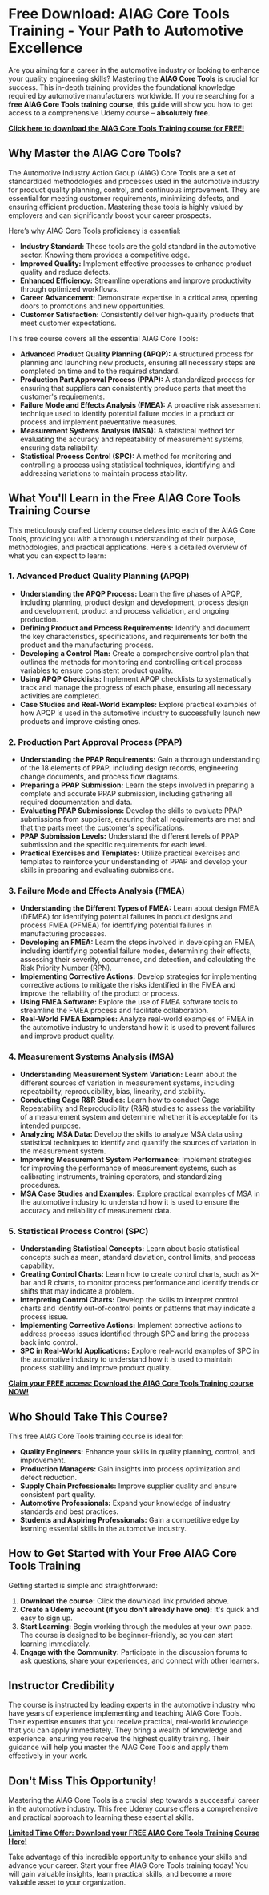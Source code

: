 # Free Download: AIAG Core Tools Training - Your Path to Automotive Excellence

Are you aiming for a career in the automotive industry or looking to enhance your quality engineering skills? Mastering the **AIAG Core Tools** is crucial for success. This in-depth training provides the foundational knowledge required by automotive manufacturers worldwide. If you're searching for a **free AIAG Core Tools training course**, this guide will show you how to get access to a comprehensive Udemy course – **absolutely free**.

[**Click here to download the AIAG Core Tools Training course for FREE!**](https://udemywork.com/aiag-core-tools-training)

## Why Master the AIAG Core Tools?

The Automotive Industry Action Group (AIAG) Core Tools are a set of standardized methodologies and processes used in the automotive industry for product quality planning, control, and continuous improvement. They are essential for meeting customer requirements, minimizing defects, and ensuring efficient production. Mastering these tools is highly valued by employers and can significantly boost your career prospects.

Here’s why AIAG Core Tools proficiency is essential:

*   **Industry Standard:** These tools are the gold standard in the automotive sector. Knowing them provides a competitive edge.
*   **Improved Quality:** Implement effective processes to enhance product quality and reduce defects.
*   **Enhanced Efficiency:** Streamline operations and improve productivity through optimized workflows.
*   **Career Advancement:** Demonstrate expertise in a critical area, opening doors to promotions and new opportunities.
*   **Customer Satisfaction:** Consistently deliver high-quality products that meet customer expectations.

This free course covers all the essential AIAG Core Tools:

*   **Advanced Product Quality Planning (APQP):** A structured process for planning and launching new products, ensuring all necessary steps are completed on time and to the required standard.
*   **Production Part Approval Process (PPAP):** A standardized process for ensuring that suppliers can consistently produce parts that meet the customer's requirements.
*   **Failure Mode and Effects Analysis (FMEA):** A proactive risk assessment technique used to identify potential failure modes in a product or process and implement preventative measures.
*   **Measurement Systems Analysis (MSA):** A statistical method for evaluating the accuracy and repeatability of measurement systems, ensuring data reliability.
*   **Statistical Process Control (SPC):** A method for monitoring and controlling a process using statistical techniques, identifying and addressing variations to maintain process stability.

## What You'll Learn in the Free AIAG Core Tools Training Course

This meticulously crafted Udemy course delves into each of the AIAG Core Tools, providing you with a thorough understanding of their purpose, methodologies, and practical applications. Here's a detailed overview of what you can expect to learn:

### 1. Advanced Product Quality Planning (APQP)

*   **Understanding the APQP Process:** Learn the five phases of APQP, including planning, product design and development, process design and development, product and process validation, and ongoing production.
*   **Defining Product and Process Requirements:** Identify and document the key characteristics, specifications, and requirements for both the product and the manufacturing process.
*   **Developing a Control Plan:** Create a comprehensive control plan that outlines the methods for monitoring and controlling critical process variables to ensure consistent product quality.
*   **Using APQP Checklists:** Implement APQP checklists to systematically track and manage the progress of each phase, ensuring all necessary activities are completed.
*   **Case Studies and Real-World Examples:** Explore practical examples of how APQP is used in the automotive industry to successfully launch new products and improve existing ones.

### 2. Production Part Approval Process (PPAP)

*   **Understanding the PPAP Requirements:** Gain a thorough understanding of the 18 elements of PPAP, including design records, engineering change documents, and process flow diagrams.
*   **Preparing a PPAP Submission:** Learn the steps involved in preparing a complete and accurate PPAP submission, including gathering all required documentation and data.
*   **Evaluating PPAP Submissions:** Develop the skills to evaluate PPAP submissions from suppliers, ensuring that all requirements are met and that the parts meet the customer's specifications.
*   **PPAP Submission Levels:** Understand the different levels of PPAP submission and the specific requirements for each level.
*   **Practical Exercises and Templates:** Utilize practical exercises and templates to reinforce your understanding of PPAP and develop your skills in preparing and evaluating submissions.

### 3. Failure Mode and Effects Analysis (FMEA)

*   **Understanding the Different Types of FMEA:** Learn about design FMEA (DFMEA) for identifying potential failures in product designs and process FMEA (PFMEA) for identifying potential failures in manufacturing processes.
*   **Developing an FMEA:** Learn the steps involved in developing an FMEA, including identifying potential failure modes, determining their effects, assessing their severity, occurrence, and detection, and calculating the Risk Priority Number (RPN).
*   **Implementing Corrective Actions:** Develop strategies for implementing corrective actions to mitigate the risks identified in the FMEA and improve the reliability of the product or process.
*   **Using FMEA Software:** Explore the use of FMEA software tools to streamline the FMEA process and facilitate collaboration.
*   **Real-World FMEA Examples:** Analyze real-world examples of FMEA in the automotive industry to understand how it is used to prevent failures and improve product quality.

### 4. Measurement Systems Analysis (MSA)

*   **Understanding Measurement System Variation:** Learn about the different sources of variation in measurement systems, including repeatability, reproducibility, bias, linearity, and stability.
*   **Conducting Gage R&R Studies:** Learn how to conduct Gage Repeatability and Reproducibility (R&R) studies to assess the variability of a measurement system and determine whether it is acceptable for its intended purpose.
*   **Analyzing MSA Data:** Develop the skills to analyze MSA data using statistical techniques to identify and quantify the sources of variation in the measurement system.
*   **Improving Measurement System Performance:** Implement strategies for improving the performance of measurement systems, such as calibrating instruments, training operators, and standardizing procedures.
*   **MSA Case Studies and Examples:** Explore practical examples of MSA in the automotive industry to understand how it is used to ensure the accuracy and reliability of measurement data.

### 5. Statistical Process Control (SPC)

*   **Understanding Statistical Concepts:** Learn about basic statistical concepts such as mean, standard deviation, control limits, and process capability.
*   **Creating Control Charts:** Learn how to create control charts, such as X-bar and R charts, to monitor process performance and identify trends or shifts that may indicate a problem.
*   **Interpreting Control Charts:** Develop the skills to interpret control charts and identify out-of-control points or patterns that may indicate a process issue.
*   **Implementing Corrective Actions:** Implement corrective actions to address process issues identified through SPC and bring the process back into control.
*   **SPC in Real-World Applications:** Explore real-world examples of SPC in the automotive industry to understand how it is used to maintain process stability and improve product quality.

[**Claim your FREE access: Download the AIAG Core Tools Training course NOW!**](https://udemywork.com/aiag-core-tools-training)

## Who Should Take This Course?

This free AIAG Core Tools training course is ideal for:

*   **Quality Engineers:** Enhance your skills in quality planning, control, and improvement.
*   **Production Managers:** Gain insights into process optimization and defect reduction.
*   **Supply Chain Professionals:** Improve supplier quality and ensure consistent part quality.
*   **Automotive Professionals:** Expand your knowledge of industry standards and best practices.
*   **Students and Aspiring Professionals:** Gain a competitive edge by learning essential skills in the automotive industry.

## How to Get Started with Your Free AIAG Core Tools Training

Getting started is simple and straightforward:

1.  **Download the course:** Click the download link provided above.
2.  **Create a Udemy account (if you don't already have one):** It's quick and easy to sign up.
3.  **Start Learning:** Begin working through the modules at your own pace. The course is designed to be beginner-friendly, so you can start learning immediately.
4.  **Engage with the Community:** Participate in the discussion forums to ask questions, share your experiences, and connect with other learners.

## Instructor Credibility

The course is instructed by leading experts in the automotive industry who have years of experience implementing and teaching AIAG Core Tools. Their expertise ensures that you receive practical, real-world knowledge that you can apply immediately. They bring a wealth of knowledge and experience, ensuring you receive the highest quality training. Their guidance will help you master the AIAG Core Tools and apply them effectively in your work.

## Don't Miss This Opportunity!

Mastering the AIAG Core Tools is a crucial step towards a successful career in the automotive industry. This free Udemy course offers a comprehensive and practical approach to learning these essential skills.

**[Limited Time Offer: Download your FREE AIAG Core Tools Training Course Here!](https://udemywork.com/aiag-core-tools-training)**

Take advantage of this incredible opportunity to enhance your skills and advance your career. Start your free AIAG Core Tools training today! You will gain valuable insights, learn practical skills, and become a more valuable asset to your organization.

